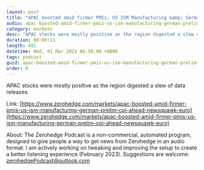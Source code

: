 ```yaml
---
layout: post
title: "APAC boosted amid firmer PMIs, US ISM Manufacturing &amp; German prelim. CPI ahead - Newsquawk Euro Market Open"
audio: apac-boosted-amid-firmer-pmis-us-ism-manufacturing-german-prelim-cpi-ahead-newsquawk-euro-0
category: markets
desc: "APAC stocks were mostly positive as the region digested a slew of data releases."
duration: 00:08:11
length: 491
datetime: Wed, 01 Mar 2023 06:50:00 +0000
tags: podcast
guid: apac-boosted-amid-firmer-pmis-us-ism-manufacturing-german-prelim-cpi-ahead-newsquawk-euro-0
order: 0
---
```

APAC stocks were mostly positive as the region digested a slew of data releases.

Link: [https://www.zerohedge.com/markets/apac-boosted-amid-firmer-pmis-us-ism-manufacturing-german-prelim-cpi-ahead-newsquawk-euro](https://www.zerohedge.com/markets/apac-boosted-amid-firmer-pmis-us-ism-manufacturing-german-prelim-cpi-ahead-newsquawk-euro)

About: The Zerohedge Podcast is a non-commercial, automated program, designed to give people a way to get news from Zerohedge in an audio format.  I am actively working on tweaking and improving the setup to create a better listening experience (February 2023).  Suggestions are welcome: [zerohedgePodcast@outlook.com](mailto:zerohedgePodcast@outlook.com)